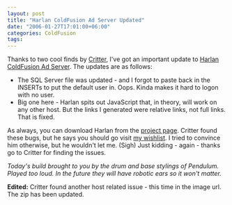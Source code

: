 ```yaml
---
layout: post
title: "Harlan ColdFusion Ad Server Updated"
date: "2006-01-27T17:01:00+06:00"
categories: ColdFusion 
tags: 
---
```


Thanks to two cool finds by <a href="http://single-dads.us/">Critter</a>, I've got an important update to <a href="http://ray.camdenfamily.com/projects/harlan">Harlan ColdFusion Ad Server</a>. The updates are as follows:

<ul>
<li>The SQL Server file was updated - and I forgot to paste back in the INSERTs to put the default user in. Oops. Kinda makes it hard to logon with no user.</li>
<li>Big one here - Harlan spits out JavaScript that, in theory, will work on any other host. But the links I generated were relative links, not full links. That is fixed.</li>
</ul>

As always, you can download Harlan from the <a href="http://ray.camdenfamily.com/projects/harlan">project page</a>. Critter found these bugs, but he says you should go visit <a href="http://www.amazon.com/o/registry/2TCL1D08EZEYE">my wishlist</a>. I tried to convince him otherwise, but he wouldn't let me. (Sigh) Just kidding - again - thanks go to Critter for finding the issues.

<i>Today's build brought to you by the drum and base stylings of Pendulum. Played too loud. In the future they will have robotic ears so it won't matter.</i>

<b>Edited:</b> Critter found another host related issue - this time in the image url. The zip has been updated.